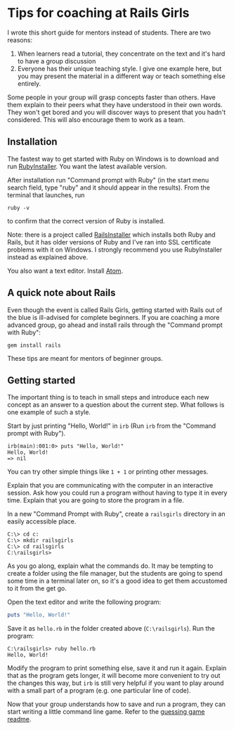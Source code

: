 # Tips for coaching at Rails Girls

I wrote this short guide for mentors instead of students. There are two reasons:

1. When learners read a tutorial, they concentrate on the text and it's hard to have a group discussion
2. Everyone has their unique teaching style. I give one example here, but you may present the material in a different way or teach something else entirely.

Some people in your group will grasp concepts faster than others. Have them explain to their peers what they have understood in their own words. They won't get bored and you will discover ways to present that you hadn't considered. This will also encourage them to work as a team.

## Installation

The fastest way to get started with Ruby on Windows is to download and run [RubyInstaller](http://rubyinstaller.org/downloads/). You want the latest available version.

After installation run "Command prompt with Ruby" (in the start menu search field, type "ruby" and it should appear in the results). From the terminal that launches, run

```
ruby -v
```

to confirm that the correct version of Ruby is installed.

Note: there is a project called [RailsInstaller](http://railsinstaller.org/) which installs both Ruby and Rails, but it has older versions of Ruby and I've ran into SSL certificate problems with it on Windows. I strongly recommend you use RubyInstaller instead as explained above.

You also want a text editor. Install [Atom](https://atom.io/).

## A quick note about Rails

Even though the event is called Rails Girls, getting started with Rails out of the blue is ill-advised for complete beginners. If you are coaching a more advanced group, go ahead and install rails through the "Command prompt with Ruby":

```
gem install rails
```

These tips are meant for mentors of beginner groups.

## Getting started

The important thing is to teach in small steps and introduce each new concept as an answer to a question about the current step. What follows is one example of such a style.

Start by just printing "Hello, World!" in `irb` (Run `irb` from the "Command prompt with Ruby").

```
irb(main):001:0> puts "Hello, World!"
Hello, World!
=> nil
```

You can try other simple things like `1 + 1` or printing other messages.

Explain that you are communicating with the computer in an interactive session. Ask how you could run a program without having to type it in every time. Explain that you are going to store the program in a file.

In a new "Command Prompt with Ruby", create a `railsgirls` directory in an easily accessible place.

```
C:\> cd c:
C:\> mkdir railsgirls
C:\> cd railsgirls
C:\railsgirls>
```

As you go along, explain what the commands do. It may be tempting to create a folder using the file manager, but the students are going to spend some time in a terminal later on, so it's a good idea to get them accustomed to it from the get go.

Open the text editor and write the following program:

```ruby
puts "Hello, World!"
```

Save it as `hello.rb` in the folder created above (`C:\railsgirls`). Run the program:

```
C:\railsgirls> ruby hello.rb
Hello, World!
```

Modify the program to print something else, save it and run it again. Explain that as the program gets longer, it will become more convenient to try out the changes this way, but `irb` is still very helpful if you want to play around with a small part of a program (e.g. one particular line of code).

Now that your group understands how to save and run a program, they can start writing a little command line game. Refer to the [guessing game readme](/guess/README.md).
